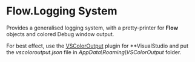 # Flow.Logging System

Provides a generalised logging system, with a pretty-printer for **Flow** objects and colored Debug window output.

For best effect, use the [VSColorOutput](https://marketplace.visualstudio.com/items?itemName=MikeWard-AnnArbor.VSColorOutput) plugin for **VisualStudio and put the *vscoloroutput.json* file in _AppData\Roaming\VSColorOutput_ folder.


